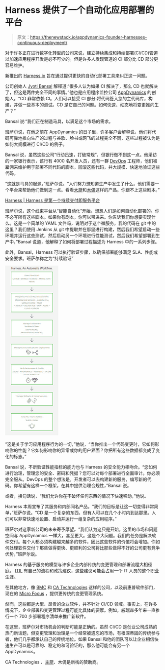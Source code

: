 # Harness 提供了一个自动化应用部署的平台

> 原文：<https://thenewstack.io/appdynamics-founder-harnesses-continuous-deployment/>

对于许多正在进行数字化转型的公司来说，建立持续集成和持续部署(CI/CD)管道以加速应用程序开发是必不可少的。但是许多人发现管道的 CI 部分比 CD 部分更容易维护。

新推出的 [Harness.io](https://harness.io/) 旨在通过提供更快的自动化部署工具来纠正这一问题。

公司创始人 [Jyoti Bansal](https://www.linkedin.com/in/jyotibansal/) 解释道:“很多人认为如果 CI 解决了，那么 CD 也就解决了，但这是两件完全不同的事情。”他也是应用程序监控公司 [AppDynamics](https://www.appdynamics.com/) 的创始人。“CD 非常依赖 CI。人们可以接受 CI 部分:将代码签入您的主代码库，构建，并做一些基本的测试。CD 是它自己的问题。如何快速、动态地将变更推向生产？”

Bansal 说:“我们正在制造马具，以满足这个市场的需求。

班萨尔说，在他之前在 AppDynamics 的日子里，许多客户会解释说，他们将代码可靠地推向生产的过程与谷歌、脸书或网飞的过程完全不同，这些过程被认为是如何大规模进行 CI/CD 的例子。

Bansal 说，虽然这些公司“行动迅速，打破常规”，但银行做不到这一点。他采访的一家银行表示，该行有 4000 名开发人员，还有一群 [DevOps](/category/devops/) 工程师，他们被雇佣来维护用于部署不同代码的脚本，回滚这些代码，并大规模、快速地验证这些代码。

“这就是马具的起源，”班萨尔说。“人们努力想知道生产中发生了什么。他们需要一个平台来帮助他们做到这一点。看看[大厨](https://www.chef.io/)和[木偶](https://puppet.com/)这样的产品。你跟不上这些剧本。”

[Harness | Harness 是第一个持续交付即服务平台](https://harness.io?wvideo=uc6cysr5vl)

班萨尔说，这个线束平台从“智能自动化”开始。想想人们是如何自动化部署的。你不必写所有这些脚本。如果你有剧本，你可以带进来。你告诉我们你想要实现什么。这是一个简单的 YAML 文件吗，说明对于这个微服务，我的代码在 git 中的这里？我们使用 Jenkins 从 git 中提取并在那里进行构建，然后我们希望启动一些环境并运行这些测试，然后启动另一个环境进行性能测试，然后我们希望部署到生产中，”Bansal 说道，他解释了如何将部署过程描述为 Harness 中的一系列步骤。

此外，Bansal，Harness 可以执行验证步骤，以确保部署能够满足 SLA、性能或安全要求。班萨尔称之为“持续验证”

![](img/51ccf1a94645521f007fd846d4b0b3e1.png)

“这是关于学习应用程序行为的一切，”他说，“当你推出一个代码变更时，它如何影响你的性能？它如何影响你的异常或你的用户界面？你把所有这些数据都变成了变化的标志。”

Bansal 说，不断验证性能指标的能力也与 Harness 的安全能力相吻合。“您如何进行治理，管理您的安全、密码和凭据？您可以对每个部署进行全面审计。你必须完全服从。DevOps 的整个想法是，开发者可以去构建新的服务，编写新的代码。你希望有这样一个框架，在其中提供治理合规性，”Bansal 说。

或者，换句话说，“我们允许你在不破坏任何东西的情况下快速移动，”他说。

Harness 本周宣布了其服务和内部同名产品。“我们的目标是让这一切变得非常简单，”班萨尔说。“CD 是一个复杂的东西，但有人可以在几个小时内到达那里。人们可以非常快速地设置、启动并运行一组复杂的应用程序。”

班萨尔对这家新公司的未来寄予厚望。“我们认为这只是开始。这里的市场和问题空间与 AppDynamics 一样大，甚至更大。这是个大问题。我们的任务是解决软件交付。每个人都必须构建越来越多的软件，因此这些软件的价值将会增加。你如何处理软件交付？那些做得更快、更顺利的公司将比那些做得不好的公司更有竞争优势，”班萨尔说。

Harness 的基于服务的模型与许多企业内部传统的变更管理和部署流程大相径庭。 [ITIL](https://www.cherwell.com/products/it-service-management/itil-processes/essential-guide-to-itil-change-management) 有自己的流程和政策建议，这些建议可能会占用一个 IT 人员的整个职业生涯。

在其他地方，像 [BMC](https://www.bmc.com/guides/itil-change-management.html) 和 [CA Technologies](https://www.ca.com/us/products/ca-harvest-software-change-manager.html) 这样的公司，以及前惠普软件部门，现在的 [Micro Focus](https://software.microfocus.com/en-us/software/management-of-change-services) ，提供更传统的变更管理系统。

然而，这些都是大型、昂贵的企业软件，并不针对 CI/CD 领域。事实上，在许多情况下，企业部署和变更管理过程可能比具体的要厚。例如，威瑞森多年来一直推行一个 700 步部署程序清单来推广新软件。

在这里，班萨尔对市场机会的判断可能是正确的。虽然 CI/CD 是创业公司成熟的热门新话题，但变更管理和治理是一个经常被遗忘的市场，有根深蒂固的传统参与者，他们几乎都承认自己的传统地位。如果 Bansal 和他的团队可以让企业相信快速生产可以是可靠的、稳定的和可验证的，那么他可能会有另一个 AppDynamics。

CA Technologies 、[主厨](https://www.chef.io/)、木偶是新栈的赞助商。

<svg xmlns:xlink="http://www.w3.org/1999/xlink" viewBox="0 0 68 31" version="1.1"><title>Group</title> <desc>Created with Sketch.</desc></svg>